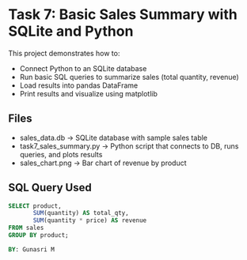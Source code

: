 # Task 7: Basic Sales Summary with SQLite and Python

This project demonstrates how to:
- Connect Python to an SQLite database
- Run basic SQL queries to summarize sales (total quantity, revenue)
- Load results into pandas DataFrame
- Print results and visualize using matplotlib

## Files
- sales_data.db → SQLite database with sample sales table
- task7_sales_summary.py → Python script that connects to DB, runs queries, and plots results
- sales_chart.png → Bar chart of revenue by product

## SQL Query Used
```sql
SELECT product, 
       SUM(quantity) AS total_qty, 
       SUM(quantity * price) AS revenue
FROM sales 
GROUP BY product;

BY: Gunasri M
